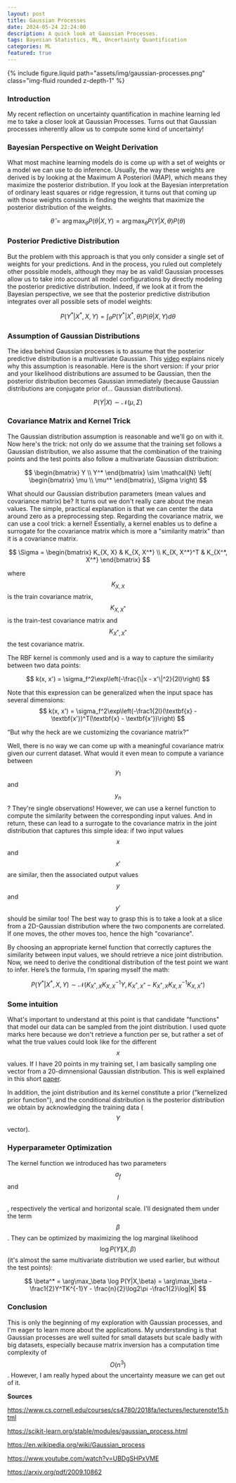 ```yaml
---
layout: post
title: Gaussian Processes
date: 2024-05-24 22:24:00
description: A quick look at Gaussian Processes.
tags: Bayesian Statistics, ML, Uncertainty Quantification
categories: ML
featured: true
---
```


{% include figure.liquid path="assets/img/gaussian-processes.png" class="img-fluid rounded z-depth-1" %}

### Introduction
My recent reflection on uncertainty quantification in machine learning led me to take a closer look at Gaussian Processes. Turns out that Gaussian processes inherently allow us to compute some kind of uncertainty!

### Bayesian Perspective on Weight Derivation
What most machine learning models do is come up with a set of weights or a model we can use to do inference. Usually, the way these weights are derived is by looking at the Maximum A Posteriori (MAP), which means they maximize the posterior distribution. If you look at the Bayesian interpretation of ordinary least squares or ridge regression, it turns out that coming up with those weights consists in finding the weights that maximize the posterior distribution of the weights.

$$
\hat{\theta} = \arg\max_\theta P(\theta | X, Y) = \arg\max_\theta P(Y | X, \theta) P(\theta)
$$

### Posterior Predictive Distribution
But the problem with this approach is that you only consider a single set of weights for your predictions. And in the process, you ruled out completely other possible models, although they may be as valid! Gaussian processes allow us to take into account all model configurations by directly modeling the posterior predictive distribution. Indeed, if we look at it from the Bayesian perspective, we see that the posterior predictive distribution integrates over all possible sets of model weights:

$$
P(Y^* | X^*, X, Y) = \int_{\theta} P(Y^* | X^*, \theta) P(\theta | X, Y) d\theta
$$

### Assumption of Gaussian Distributions
The idea behind Gaussian processes is to assume that the posterior predictive distribution is a multivariate Gaussian. This [video](https://www.youtube.com/watch?v=R-NUdqxKjos) explains nicely why this assumption is reasonable. Here is the short version: if your prior and your likelihood distributions are assumed to be Gaussian, then the posterior distribution becomes Gaussian immediately (because Gaussian distributions are conjugate prior of… Gaussian distributions).

$$
P(Y | X) \sim \mathcal{N}(\mu, \Sigma)
$$

### Covariance Matrix and Kernel Trick
The Gaussian distribution assumption is reasonable and we'll go on with it. Now here's the trick: not only do we assume that the training set follows a Gaussian distribution, we also assume that the combination of the training points and the test points also follow a multivariate Gaussian distribution:

$$
\begin{bmatrix}
Y \\
Y^*
\end{bmatrix}
\sim \mathcal{N}
\left(
\begin{bmatrix}
\mu \\
\mu^*
\end{bmatrix},
\Sigma
\right)
$$


What should our Gaussian distribution parameters (mean values and covariance matrix) be? It turns out we don't really care about the mean values. The simple, practical explanation is that we can center the data around zero as a preprocessing step. Regarding the covariance matrix, we can use a cool trick: a kernel! Essentially, a kernel enables us to define a surrogate for the covariance matrix which is more a "similarity matrix" than it is a covariance matrix. 

$$
\Sigma =
\begin{bmatrix}
K_{X, X} & K_{X, X^*} \\
K_{X, X^*}^T & K_{X^*, X^*}
\end{bmatrix}
$$

where $$K_{X, X}$$ is the train covariance matrix, $$K_{X, X^*}$$ is the train-test covariance matrix and $$K_{X^*, X^*}$$ the test covariance matrix.

The RBF kernel is commonly used and is a way to capture the similarity between two data points:

$$
k(x, x') = \sigma_f^2\exp\left(-\frac{\|x - x'\|^2}{2l}\right)
$$

Note that this expression can be generalized when the input space has several dimensions:
$$
k(x, x') = \sigma_f^2\exp\left(-\frac1{2l}(\textbf{x} - \textbf{x'})^T(\textbf{x} - \textbf{x'})\right)
$$

“But why the heck are we customizing the covariance matrix?” 

Well, there is no way we can come up with a meaningful covariance matrix given our current dataset. What would it even mean to compute a variance between $$y_1$$ and $$y_n$$? They're single observations! However, we can use a kernel function to compute the similarity between the corresponding input values. And in return, these can lead to a surrogate to the covariance matrix in the joint distribution that captures this simple idea: if two input values $$x$$ and $$x'$$ are similar, then the associated output values $$y$$ and $$y'$$ should be similar too! The best way to grasp this is to take a look at a slice from a 2D-Gaussian distribution where the two components are correlated. If one moves, the other moves too, hence the high "covariance".

By choosing an appropriate kernel function that correctly captures the similarity between input values, we should retrieve a nice joint distribution. Now, we need to derive the conditional distribution of the test point we want to infer. Here’s the formula, I’m sparing myself the math:

$$
P(Y^* | X^*, X, Y) \sim \mathcal{N}(K_{X^*, X} K_{X, X}^{-1} Y, K_{X^*, X^*} - K_{X^*, X} K_{X, X}^{-1} K_{X, X^*})
$$

### Some intuition

What's important to understand at this point is that candidate "functions" that model our data can be sampled from the joint distribution. I used quote marks here because we don't retrieve a function per se, but rather a set of what the true values could look like for the different $$x$$ values. If I have 20 points in my training set, I am basically sampling one vector from a 20-dimnensional Gaussian distribution. This is well explained in this short [paper](https://arxiv.org/pdf/2009.10862). 

In addition, the joint distribution and its kernel constitute a prior ("kernelized prior function"), and the conditional distribution is the posterior distribution we obtain by acknowledging the training data ($$Y$$ vector).

### Hyperparameter Optimization

The kernel function we introduced has two parameters $$\sigma_f$$ and $$l$$, respectively the vertical and horizontal scale. I'll designated them under the term $$\beta$$. They can be optimized by maximizing the log marginal likelihood $$\log P(Y \| X, \beta)$$ (it's almost the same multivariate distribution we used earlier, but without the test points):

$$
\beta^* = \arg\max_\beta \log P(Y|X,\beta) = \arg\max_\beta -\frac1{2}Y^TK^{-1}Y - \frac{n}{2}\log2\pi -\frac1{2}\log|K|
$$


### Conclusion
This is only the beginning of my exploration with Gaussian processes, and I'm eager to learn more about the applications. My understanding is that Gaussian processes are well suited for small datasets but scale badly with big datasets, especially because matrix inversion has a computation time complexity of $$O(n^3)$$. However, I am really hyped about the uncertainty measure we can get out of it.

**Sources**

https://www.cs.cornell.edu/courses/cs4780/2018fa/lectures/lecturenote15.html

https://scikit-learn.org/stable/modules/gaussian_process.html

https://en.wikipedia.org/wiki/Gaussian_process

https://www.youtube.com/watch?v=UBDgSHPxVME

https://arxiv.org/pdf/2009.10862
